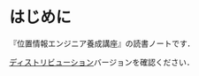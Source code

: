# はじめに

『位置情報エンジニア養成講座』の読書ノートです．

[ディストリビューション](https://nonsabotage.github.io/location-app/dist)バージョンを確認ください．



